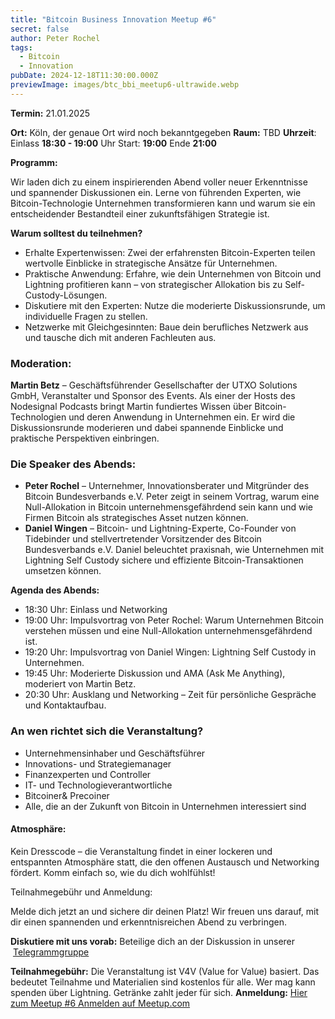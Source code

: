 ```yaml
---
title: "Bitcoin Business Innovation Meetup #6"
secret: false
author: Peter Rochel
tags:
  - Bitcoin
  - Innovation
pubDate: 2024-12-18T11:30:00.000Z
previewImage: images/btc_bbi_meetup6-ultrawide.webp
---
```

**Termin:** 21.01.2025

**Ort:** Köln, der genaue Ort wird noch bekanntgegeben
**Raum:** TBD
**Uhrzeit**:
Einlass **18:30 - 19:00** Uhr
Start: **19:00**
Ende **21:00**

**Programm:**

Wir laden dich zu einem inspirierenden Abend voller neuer Erkenntnisse und spannender Diskussionen ein. Lerne von führenden Experten, wie Bitcoin-Technologie Unternehmen transformieren kann und warum sie ein entscheidender Bestandteil einer zukunftsfähigen Strategie ist.

**Warum solltest du teilnehmen?**

* Erhalte Expertenwissen: Zwei der erfahrensten Bitcoin-Experten teilen wertvolle Einblicke in strategische Ansätze für Unternehmen.
* Praktische Anwendung: Erfahre, wie dein Unternehmen von Bitcoin und Lightning profitieren kann – von strategischer Allokation bis zu Self-Custody-Lösungen.
* Diskutiere mit den Experten: Nutze die moderierte Diskussionsrunde, um individuelle Fragen zu stellen.
* Netzwerke mit Gleichgesinnten: Baue dein berufliches Netzwerk aus und tausche dich mit anderen Fachleuten aus.

### Moderation:

**Martin Betz** – Geschäftsführender Gesellschafter der UTXO Solutions GmbH, Veranstalter und Sponsor des Events. Als einer der Hosts des Nodesignal Podcasts bringt Martin fundiertes Wissen über Bitcoin-Technologien und deren Anwendung in Unternehmen ein. Er wird die Diskussionsrunde moderieren und dabei spannende Einblicke und praktische Perspektiven einbringen.



### Die Speaker des Abends:

* **Peter Rochel** – Unternehmer, Innovationsberater und Mitgründer des Bitcoin Bundesverbands e.V. Peter zeigt in seinem Vortrag, warum eine Null-Allokation in Bitcoin unternehmensgefährdend sein kann und wie Firmen Bitcoin als strategisches Asset nutzen können.
* **Daniel Wingen** – Bitcoin- und Lightning-Experte, Co-Founder von Tidebinder und stellvertretender Vorsitzender des Bitcoin Bundesverbands e.V. Daniel beleuchtet praxisnah, wie Unternehmen mit Lightning Self Custody sichere und effiziente Bitcoin-Transaktionen umsetzen können.

**Agenda des Abends:**

* 18:30 Uhr: Einlass und Networking
* 19:00 Uhr: Impulsvortrag von Peter Rochel: Warum Unternehmen Bitcoin verstehen müssen und eine Null-Allokation unternehmensgefährdend ist.
* 19:20 Uhr: Impulsvortrag von Daniel Wingen: Lightning Self Custody in Unternehmen.
* 19:45 Uhr: Moderierte Diskussion und AMA (Ask Me Anything), moderiert von Martin Betz.
* 20:30 Uhr: Ausklang und Networking – Zeit für persönliche Gespräche und Kontaktaufbau.

### **An wen richtet sich die Veranstaltung?**

* Unternehmensinhaber und Geschäftsführer
* Innovations- und Strategiemanager
* Finanzexperten und Controller
* IT- und Technologieverantwortliche
* Bitcoiner& Precoiner
* Alle, die an der Zukunft von Bitcoin in Unternehmen interessiert sind

#### Atmosphäre:

Kein Dresscode – die Veranstaltung findet in einer lockeren und entspannten Atmosphäre statt, die den offenen Austausch und Networking fördert. Komm einfach so, wie du dich wohlfühlst!

Teilnahmegebühr und Anmeldung:

Melde dich jetzt an und sichere dir deinen Platz!
Wir freuen uns darauf, mit dir einen spannenden und erkenntnisreichen Abend zu verbringen.

**Diskutiere mit uns vorab:**
Beteilige dich an der Diskussion in unserer  [Telegrammgruppe](https://t.me/BitcoinBusinessInnovationMeetup)

**Teilnahmegebühr:** Die Veranstaltung ist V4V (Value for Value) basiert. Das bedeutet Teilnahme und Materialien sind kostenlos für alle. Wer mag kann spenden über Lightning. Getränke zahlt jeder für sich.
**Anmeldung:** [Hier zum Meetup #6 Anmelden auf Meetup.com](https://www.meetup.com/bitcoin-business-innovation/events/305143952/?utm_medium=referral&utm_campaign=share-btn_savedevents_share_modal&utm_source=link)
